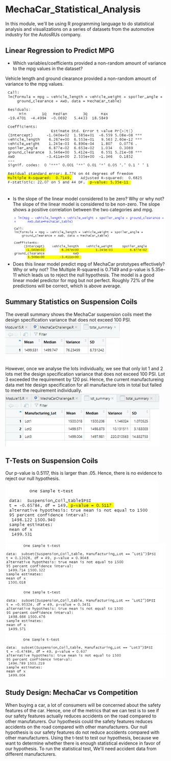 # MechaCar_Statistical_Analysis
In this module, we'll be using R programming language to do statistical analysis and visualizations on a series of datasets from the automotive industry for the AutosRUs company. 

## Linear Regression to Predict MPG
- Which variables/coefficients provided a non-random amount of variance to the mpg values in the dataset?

Vehicle length and ground clearance provided a non-random amount of variance to the mpg values.
![Sumary Statistics for our Linear Regression Model](images/Challenge1Summary.png)
- Is the slope of the linear model considered to be zero? Why or why not?
The slope of the linear model is considered to be non-zero. The slope shows a positive correlation between the two categories and mpg.
![Linear regression model Results](images/Challenge1_lm.png)
- Does this linear model predict mpg of MechaCar prototypes effectively? Why or why not?
The Multiple R-squared is 0.7149 and p-value is 5.35e-11 which leads us to reject the null hypothesis. The model is a good linear model predictor for mpg but not perfect. Roughly 72% of the predictions will be correct, which is above average.

## Summary Statistics on Suspension Coils
The overall summary shows the MechaCar suspension coils meet the design specification variance that does not exceed 100 PSI. 
![Total Summary of the Suspension Coil Data](images/Challenge2_Total_Summary.png)

However, once we analyse the lots individually, we see that only lot 1 and 2 lots met the design specification variance that does not exceed 100 PSI.  Lot 3 exceeded the requirement by 120 psi. Hence, the current manufactureing data met hte design specification for all manufacture lots in total but failed to meet the requirement individually.
![Lot Summary of the Suspension Coil Datal](images/Challenge2_Lot_Summary.png)

## T-Tests on Suspension Coils
Our p-value is 0.5117, this is larger than .05. Hence, there is no evidence to reject our null hypothesis. 
![Sample T-Test](images/Challenge3_1Sample_T-Test.png)
![Lot 1 T-Test Results](images/Challenge3_Lot1_T-Test.png)
![Lot 2 T-Test Results](images/Challenge3_Lot2_T-Test.png)
![Lot 3 T-Test Results](images/Challenge3_Lot3_T-Test.png)

## Study Design: MechaCar vs Competition
When buying a car, a lot of consumers will be concerned about the safety features of the car. Hence, one of the metrics that we can test is to see if our safety features actually reduces accidents on the road compared to other manufaturers. Our hypothesis could the safety features reduces accidents on the road compared with other manufacturers. Our null hypothesis is our safety features do not reduce accidents compared with other manufacturers. Using the t-test to test our hypothesis, because we want to determine whether there is enough statistical evidence in favor of our hypothesis. To run the statistical test, We'll need accident data from different manufacturers.